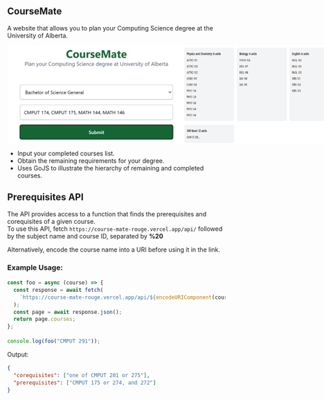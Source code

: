 ## CourseMate

A website that allows you to plan your Computing Science degree at the University of Alberta.

<div align="left" style="display: flex; flex-flow: row nowrap; width: 100%;">
  <img src="https://github.com/349gill/course-mate/blob/main/lib/menu.png?raw=true" width="400">
  <img src="https://github.com/349gill/course-mate/blob/main/lib/result.png?raw=true" width="500">
</div>

- Input your completed courses list.
- Obtain the remaining requirements for your degree.
- Uses GoJS to illustrate the hierarchy of remaining and completed courses.

## Prerequisites API

The API provides access to a function that finds the prerequisites and corequisites of a given course.  
To use this API, fetch `https://course-mate-rouge.vercel.app/api/` followed by the subject name and course ID, separated by **%20**

Alternatively, encode the course name into a URI before using it in the link.

### Example Usage:

```js
const foo = async (course) => {
  const response = await fetch(
    `https://course-mate-rouge.vercel.app/api/${encodeURIComponent(course)}`
  );
  const page = await response.json();
  return page.courses;
};

console.log(foo("CMPUT 291"));
```

Output:

```json
{
  "corequisites": ["one of CMPUT 201 or 275"],
  "prerequisites": ["CMPUT 175 or 274, and 272"]
}
```
